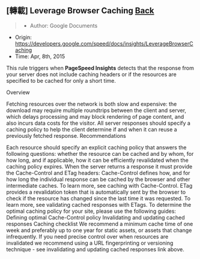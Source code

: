 ## [轉載] Leverage Browser Caching [Back](./../post.md)

> - Author: Google Documents
- Origin: https://developers.google.com/speed/docs/insights/LeverageBrowserCaching
- Time: Apr, 8th, 2015


This rule triggers when **PageSpeed Insights** detects that the response from your server does not include caching headers or if the resources are specified to be cached for only a short time.

Overview

Fetching resources over the network is both slow and expensive: the download may require multiple roundtrips between the client and server, which delays processing and may block rendering of page content, and also incurs data costs for the visitor. All server responses should specify a caching policy to help the client determine if and when it can reuse a previously fetched response.
Recommendations

Each resource should specify an explicit caching policy that answers the following questions: whether the resource can be cached and by whom, for how long, and if applicable, how it can be efficiently revalidated when the caching policy expires. When the server returns a response it must provide the Cache-Control and ETag headers:
Cache-Control defines how, and for how long the individual response can be cached by the browser and other intermediate caches. To learn more, see caching with Cache-Control.
ETag provides a revalidation token that is automatically sent by the browser to check if the resource has changed since the last time it was requested. To learn more, see validating cached responses with ETags.
To determine the optimal caching policy for your site, please use the following guides:
Defining optimal Cache-Control policy
Invalidating and updating cached responses
Caching checklist
We recommend a minimum cache time of one week and preferably up to one year for static assets, or assets that change infrequently. If you need precise control over when resources are invalidated we recommend using a URL fingerprinting or versioning technique - see invalidating and updating cached responses link above.
